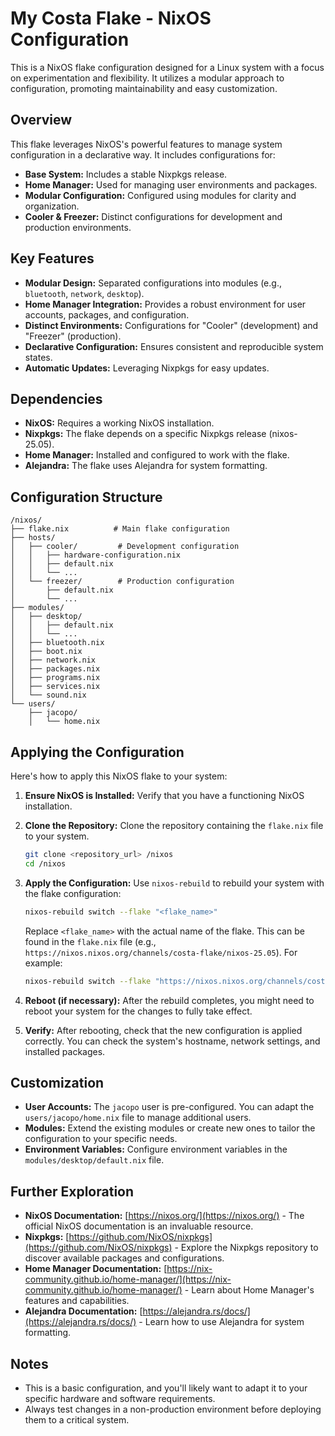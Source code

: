 # My Costa Flake - NixOS Configuration

This is a NixOS flake configuration designed for a Linux system with a focus on experimentation and flexibility. It utilizes a modular approach to configuration, promoting maintainability and easy customization.

## Overview

This flake leverages NixOS's powerful features to manage system configuration in a declarative way. It includes configurations for:

*   **Base System:** Includes a stable Nixpkgs release.
*   **Home Manager:**  Used for managing user environments and packages.
*   **Modular Configuration:** Configured using modules for clarity and organization.
*   **Cooler & Freezer:**  Distinct configurations for development and production environments.

## Key Features

*   **Modular Design:** Separated configurations into modules (e.g., `bluetooth`, `network`, `desktop`).
*   **Home Manager Integration:**  Provides a robust environment for user accounts, packages, and configuration.
*   **Distinct Environments:**  Configurations for "Cooler" (development) and "Freezer" (production).
*   **Declarative Configuration:**  Ensures consistent and reproducible system states.
*   **Automatic Updates:** Leveraging Nixpkgs for easy updates.

## Dependencies

*   **NixOS:**  Requires a working NixOS installation.
*   **Nixpkgs:**  The flake depends on a specific Nixpkgs release (nixos-25.05).
*   **Home Manager:**  Installed and configured to work with the flake.
*   **Alejandra:**  The flake uses Alejandra for system formatting.

## Configuration Structure

```
/nixos/
├── flake.nix          # Main flake configuration
├── hosts/
│   ├── cooler/         # Development configuration
│   │   ├── hardware-configuration.nix
│   │   ├── default.nix
│   │   └── ...
│   └── freezer/        # Production configuration
│       ├── default.nix
│       └── ...
├── modules/
│   ├── desktop/
│   │   ├── default.nix
│   │   └── ...
│   ├── bluetooth.nix
│   ├── boot.nix
│   ├── network.nix
│   ├── packages.nix
│   ├── programs.nix
│   ├── services.nix
│   └── sound.nix
└── users/
    ├── jacopo/
    │   └── home.nix
```

## Applying the Configuration

Here's how to apply this NixOS flake to your system:

1.  **Ensure NixOS is Installed:** Verify that you have a functioning NixOS installation.

2.  **Clone the Repository:** Clone the repository containing the `flake.nix` file to your system.
    ```bash
    git clone <repository_url> /nixos
    cd /nixos
    ```

3.  **Apply the Configuration:** Use `nixos-rebuild` to rebuild your system with the flake configuration:

    ```bash
    nixos-rebuild switch --flake "<flake_name>"
    ```
    Replace `<flake_name>` with the actual name of the flake.  This can be found in the `flake.nix` file (e.g., `https://nixos.nixos.org/channels/costa-flake/nixos-25.05`).  For example:
    ```bash
    nixos-rebuild switch --flake "https://nixos.nixos.org/channels/costa-flake/nixos-25.05"
    ```

4.  **Reboot (if necessary):**  After the rebuild completes, you might need to reboot your system for the changes to fully take effect.

5. **Verify:**  After rebooting, check that the new configuration is applied correctly. You can check the system's hostname, network settings, and installed packages.

## Customization

*   **User Accounts:**  The `jacopo` user is pre-configured. You can adapt the `users/jacopo/home.nix` file to manage additional users.
*   **Modules:**  Extend the existing modules or create new ones to tailor the configuration to your specific needs.
*   **Environment Variables:** Configure environment variables in the `modules/desktop/default.nix` file.

## Further Exploration

*   **NixOS Documentation:** [https://nixos.org/](https://nixos.org/) - The official NixOS documentation is an invaluable resource.
*   **Nixpkgs:** [https://github.com/NixOS/nixpkgs](https://github.com/NixOS/nixpkgs) - Explore the Nixpkgs repository to discover available packages and configurations.
*   **Home Manager Documentation:** [https://nix-community.github.io/home-manager/](https://nix-community.github.io/home-manager/) -  Learn about Home Manager's features and capabilities.
*   **Alejandra Documentation:** [https://alejandra.rs/docs/](https://alejandra.rs/docs/) - Learn how to use Alejandra for system formatting.

## Notes

*   This is a basic configuration, and you'll likely want to adapt it to your specific hardware and software requirements.
*   Always test changes in a non-production environment before deploying them to a critical system.

